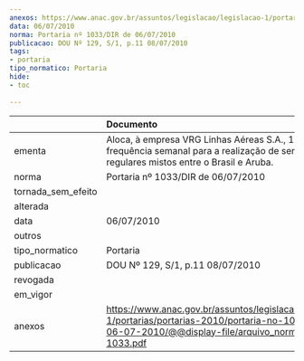 ```yaml
---
anexos: https://www.anac.gov.br/assuntos/legislacao/legislacao-1/portarias/portarias-2010/portaria-no-1033-dir-de-06-07-2010/@@display-file/arquivo_norma/PA2010-1033.pdf
data: 06/07/2010
norma: Portaria nº 1033/DIR de 06/07/2010
publicacao: DOU Nº 129, S/1, p.11 08/07/2010
tags:
- portaria
tipo_normatico: Portaria
hide: 
- toc 
 
---
```


|                    | Documento                                                                                                                                                         |
|:-------------------|:------------------------------------------------------------------------------------------------------------------------------------------------------------------|
| ementa             | Aloca, à empresa VRG Linhas Aéreas S.A., 1 (uma) frequência semanal para a realização de serviços regulares mistos entre o Brasil e Aruba.                        |
| norma              | Portaria nº 1033/DIR de 06/07/2010                                                                                                                                |
| tornada_sem_efeito |                                                                                                                                                                   |
| alterada           |                                                                                                                                                                   |
| data               | 06/07/2010                                                                                                                                                        |
| outros             |                                                                                                                                                                   |
| tipo_normatico     | Portaria                                                                                                                                                          |
| publicacao         | DOU Nº 129, S/1, p.11 08/07/2010                                                                                                                                  |
| revogada           |                                                                                                                                                                   |
| em_vigor           |                                                                                                                                                                   |
| anexos             | https://www.anac.gov.br/assuntos/legislacao/legislacao-1/portarias/portarias-2010/portaria-no-1033-dir-de-06-07-2010/@@display-file/arquivo_norma/PA2010-1033.pdf |